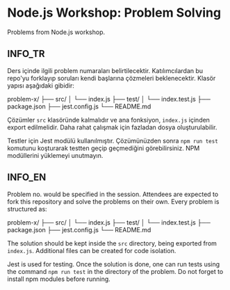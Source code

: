 # Node.js Workshop: Problem Solving

Problems from Node.js workshop.

## INFO_TR

Ders içinde ilgili problem numaraları belirtilecektir. Katılımcılardan bu repo'yu forklayıp soruları kendi başlarına çözmeleri beklenecektir.
Klasör yapısı aşağıdaki gibidir:

problem-x/
├── src/
│   └── index.js
├── test/
│   └── index.test.js
├── package.json
├── jest.config.js
└── README.md

Çözümler `src` klasöründe kalmalıdır ve ana fonksiyon, `index.js` içinden export edilmelidir. Daha rahat çalışmak için fazladan dosya oluşturulabilir.

Testler için Jest modülü kullanılmıştır. Çözümünüzden sonra `npm run test` komutunu koşturarak testten geçip geçmediğini görebilirsiniz. 
NPM modüllerini yüklemeyi unutmayın.

## INFO_EN

Problem no. would be specified in the session. Attendees are expected to fork this repository and solve the problems on their own.
Every problem is structured as:

problem-x/
├── src/
│   └── index.js
├── test/
│   └── index.test.js
├── package.json
├── jest.config.js
└── README.md

The solution should be kept inside the `src` directory, being exported from `index.js`. Additional files can be created for code isolation.

Jest is used for testing. Once the solution is done, one can run tests using the command `npm run test` in the directory of the problem. Do not forget to install npm modules before running.
